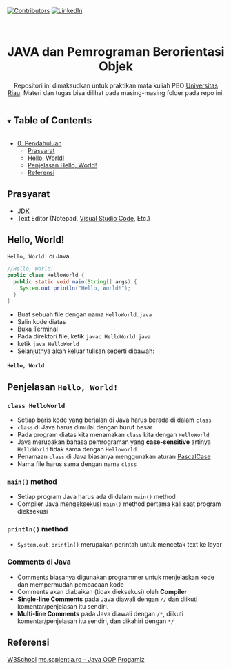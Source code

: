 [![Contributors][contributors-shield]][contributors-url]
[![LinkedIn][linkedin-shield]][linkedin-url]

<br />
<p align="center" id="top">
  <h1 style="padding-bottom:0" align="center">JAVA dan Pemrograman Berorientasi Objek</h1>
  <p align="center">
    Repositori ini dimaksudkan untuk praktikan mata kuliah PBO <a href="https://unri.ac.id/en/">Universitas Riau</a>. Materi dan tugas bisa dilihat pada masing-masing folder pada repo ini.
    <br />
  </p>
</p>

<!-- TABLE OF CONTENTS -->
<details open="open">
  <summary><h2 style="display: inline-block">Table of Contents</h2></summary>
  <ul>
    <li>
      <a href="#top">0. Pendahuluan</a>
      <ul>
        <li><a href="#prasyarat">Prasyarat</a></li>
        <li><a href="#hello-world">Hello, World!</a></li>
        <li><a href="#penjelasan-hello-world">Penjelasan Hello, World!</a></li>
        <li><a href="#referensi">Referensi</a></li>
      </ul>
    </li>
  </ul>
</details>

## Prasyarat

- [JDK](https://www.oracle.com/java/technologies/javase-downloads.html)
- Text Editor (Notepad, [Visual Studio Code](https://code.visualstudio.com/download), Etc.)

## Hello, World!

`Hello, World!` di Java.

```java
//Hello, World!
public class HelloWorld {
  public static void main(String[] args) {
    System.out.println("Hello, World!");
  }
}
```

- Buat sebuah file dengan nama `HelloWorld.java`
- Salin kode diatas
- Buka Terminal
- Pada direktori file, ketik `javac HelloWorld.java`
- ketik `java HelloWorld`
- Selanjutnya akan keluar tulisan seperti dibawah:

#### `Hello, World`

## Penjelasan `Hello, World!`

### `class HelloWorld`

- Setiap baris kode yang berjalan di Java harus berada di dalam `class`
- `class` di Java harus dimulai dengan huruf besar
- Pada program diatas kita menamakan `class` kita dengan `HelloWorld`
- Java merupakan bahasa pemrograman yang **case-sensitive** artinya `HelloWorld` tidak sama dengan `Helloworld`
- Penamaan `class` di Java biasanya menggunakan aturan [PascalCase](https://wiki.c2.com/?PascalCase)
- Nama file harus sama dengan nama `class`

### `main()` method
- Setiap program Java harus ada di dalam `main()` method
- Compiler Java mengeksekusi `main()` method pertama kali saat program dieksekusi

### `println()` method
- `System.out.println()` merupakan perintah untuk mencetak text ke layar

### Comments di Java
- Comments biasanya digunakan programmer untuk menjelaskan kode dan mempermudah pembacaan kode
- Comments akan diabaikan (tidak dieksekusi) oleh **Compiler**
- **Single-line Comments** pada Java diawali dengan `//` dan diikuti komentar/penjelasan itu sendiri.
- **Multi-line Comments** pada Java diawali dengan `/*`, diikuti komentar/penjelasan itu sendiri, dan dikahiri dengan `*/`


## Referensi

[W3School](https://www.w3schools.com/java)
[ms.sapientia.ro - Java OOP](https://ms.sapientia.ro/~manyi/teaching/oop/oop_java.pdf)
[Progamiz](https://www.programiz.com/java-programming)

[contributors-shield]: https://img.shields.io/github/contributors/arridhow/web-resume.svg?style=for-the-badge
[contributors-url]: https://github.com/arridhow/web-resume/graphs/contributors
[linkedin-shield]: https://img.shields.io/badge/-LinkedIn-black.svg?style=for-the-badge&logo=linkedin&colorB=555
[linkedin-url]: https://linkedin.com/in/arridhopradana
